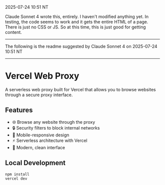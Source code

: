 2025-07-24 10:51 NT

Claude Sonnet 4 wrote this, entirely. I haven't modified anything yet. In testing, the code seems to work and it gets the entire HTML of a page. There is just no CSS or JS. So at this time, this is just good for getting content.

----

The following is the readme suggested by Claude Sonnet 4 on 2025-07-24 10:51 NT

----

# Vercel Web Proxy

A serverless web proxy built for Vercel that allows you to browse websites through a secure proxy interface.

## Features

- 🌐 Browse any website through the proxy
- 🔒 Security filters to block internal networks
- 📱 Mobile-responsive design
- ⚡ Serverless architecture with Vercel
- 🎨 Modern, clean interface

## Local Development

```bash
npm install
vercel dev